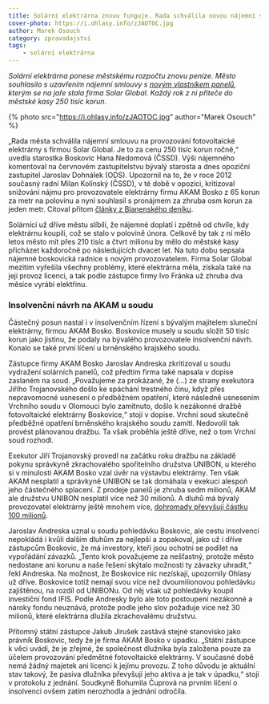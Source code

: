 ```yaml
---
title: Solární elektrárna znovu funguje. Rada schválila novou nájemní smlouvu
cover-photo: https://i.ohlasy.info/zJAOTOC.jpg
author: Marek Osouch
category: zpravodajství
tags:
    - solární elektrárna
---
```


*Solární elektrárna ponese městskému rozpočtu znovu peníze. Město souhlasilo s uzavřením nájemní smlouvy s [novým vlastníkem panelů](http://ohlasy.info/clanky/2016/03/elektrarna-koupena.html), kterým se na jaře stala firma Solar Global. Každý rok z ní přiteče do městské kasy 250 tisíc korun.*

{% photo src="https://i.ohlasy.info/zJAOTOC.jpg" author="Marek Osouch" %}

„Rada města schválila nájemní smlouvu na provozování fotovoltaické elektrárny s firmou Solar Global. Je to za cenu 250 tisíc korun ročně,“ uvedla starostka Boskovic Hana Nedomová (ČSSD). Výši nájemného komentoval na červnovém zastupitelstvu bývalý starosta a dnes opoziční zastupitel Jaroslav Dohnálek (ODS). Upozornil na to, že v roce 2012 současný radní Milan Kolínský (ČSSD), v té době v opozici, kritizoval snižování nájmu pro provozovatele elektrárny firmu AKAM Bosko z 65 korun za metr na polovinu a nyní souhlasil s pronájmem za zhruba osm korun za jeden metr. Citoval přitom [články z Blanenského deníku](http://blanensky.denik.cz/zpravy_region/nizsi-najem-budou-chtit-vsichni-kritizuje-opozice-radni-20120514.html).

Solárníci už dříve městu slíbili, že nájemné doplatí i zpětně od chvíle, kdy elektrárnu koupili, což se stalo v polovině února. Celkově by tak z ní mělo letos město mít přes 210 tisíc a čtvrt milionu by mělo do městské kasy přicházet každoročně po následujících dvacet let. Na tuto dobu sepsala nájemné boskovická radnice s novým provozovatelem. Firma Solar Global mezitím vyřešila všechny problémy, které elektrárna měla, získala také na její provoz licenci, a tak podle zástupce firmy Ivo Fránka už zhruba dva měsíce vyrábí elektřinu.

### Insolvenční návrh na AKAM u soudu

Částečný posun nastal i v insolvenčním řízení s bývalým majitelem sluneční elektrárny, firmou AKAM Bosko. Boskovice musely u soudu složit 50 tisíc korun jako jistinu, že podaly na bývalého provozovatele insolvenční návrh. Konalo se také první líčení u brněnského krajského soudu.

Zástupce firmy AKAM Bosko Jaroslav Andreska zkritizoval u soudu vydražení solárních panelů, což předtím firma také napsala v dopise zaslaném na soud. „Považujeme za prokázané, že (…) ze strany exekutora Jiřího Trojanovského došlo ke spáchání trestného činu, když přes nepravomocné usnesení o předběžném opatření, které následně usnesením Vrchního soudu v Olomouci bylo zamítnuto, došlo k nezákonné dražbě fotovoltaické elektrárny Boskovice,“ stojí v dopise. Vrchní soud skutečně předběžné opatření brněnského krajského soudu zamítl. Nedovolil tak provést plánovanou dražbu. Ta však proběhla ještě dříve, než o tom Vrchní soud rozhodl.

Exekutor Jiří Trojanovský provedl na začátku roku dražbu na základě pokynu správkyně zkrachovalého spořitelního družstva UNIBON, u kterého si v minulosti AKAM Bosko vzal úvěr na výstavbu elektrárny. Ten však AKAM nesplatil a správkyně UNIBON se tak domáhala v exekuci alespoň jeho částečného splacení. Z prodeje panelů je zhruba sedm milionů, AKAM ale družstvu UNIBON nesplatil více než 30 milionů. A dluhů má bývalý provozovatel elektrárny ještě mnohem více, [dohromady převyšují částku 100 milionů](http://ohlasy.info/clanky/2016/05/insolvence-akam.html).

Jaroslav Andreska uznal u soudu pohledávku Boskovic, ale cestu insolvencí nepokládá i kvůli dalším dluhům za nejlepší a zopakoval, jako už i dříve zástupcům Boskovic, že má investory, kteří jsou ochotni se podílet na vypořádání závazků. „Tento krok považujeme za nešťastný, protože město nedostane ani korunu a naše řešení skýtalo možnosti ty závazky uhradit,“ řekl Andreska. Na možnost, že Boskovice nic nezískají, upozornily Ohlasy už dříve. Boskovice totiž nemají svou více než dvoumilionovou pohledávku zajištěnou, na rozdíl od UNIBONu. Od něj však už pohledávky koupil investiční fond IFIS. Podle Andresky bylo ale toto postoupení nezákonné a nároky fondu neuznává, protože podle jeho slov požaduje více než 30 milionů, které elektrárna dlužila zkrachovalému družstvu.

Přítomný státní zástupce Jakub Jirušek zastává stejné stanovisko jako právník Boskovic, tedy že je firma AKAM Bosko v úpadku. „Státní zástupce k věci uvádí, že je zřejmé, že společnost dlužníka byla založena pouze za účelem provozování předmětné fotovoltaické elektrárny. V současné době nemá žádný majetek ani licenci k jejímu provozu. Z toho důvodu je aktuální stav takový, že pasiva dlužníka převyšují jeho aktiva a je tak v úpadku,“ stojí v protokolu z jednání. Soudkyně Bohumila Čuprová na prvním líčení o insolvenci ovšem zatím nerozhodla a jednání odročila.
